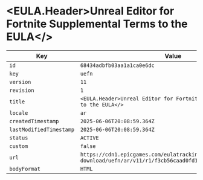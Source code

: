 # <EULA.Header>Unreal Editor for Fortnite Supplemental Terms to the EULA</>

| Key | Value |
| --- | ----- |
| `id` | `68434adbfb03aa1a1ca0e6dc` |
| `key` | `uefn` |
| `version` | `11` |
| `revision` | `1` |
| `title` | `<EULA.Header>Unreal Editor for Fortnite Supplemental Terms to the EULA</>` |
| `locale` | `ar` |
| `createdTimestamp` | `2025-06-06T20:08:59.364Z` |
| `lastModifiedTimestamp` | `2025-06-06T20:08:59.364Z` |
| `status` | `ACTIVE` |
| `custom` | `false` |
| `url` | `https://cdn1.epicgames.com/eulatracking-download/uefn/ar/v11/r1/f3cb56caad0fd1e1f36c0bfd17a71cb5.pdf` |
| `bodyFormat` | `HTML` |
